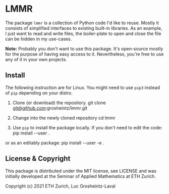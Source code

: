 # LMMR
The package `lmmr` is a collection of Python code I'd like to reuse. Mostly it
consists of simplified interfaces to existing built-in libraries. As an
example, I just want to read and write files, the boiler-plate to open and
close the file can be hidden in my use-cases.

**Note:** Probably you don't want to use this package. It's open-source mostly
for the purpose of having easy access to it. Nevertheless, you're free to use
any of it in your own projects.

## Install
The following instruction are for Linux. You might need to use `pip3` instead of
`pip` depending on your distro.

  1. Clone (or download) the repository.
     git clone git@github.com:grosheintz/lmmr.git

  2. Change into the newly cloned repository
     cd lmmr

  3. Use `pip` to install the package locally. If you don't need to edit
  the code:
     pip install --user .

  or as an editably package:
     pip install --user -e .


## License & Copyright
This package is distributed under the MIT license, see LICENSE and was
initially developed at the Seminar of Applied Mathematics at ETH Zurich.

Copyright (c) 2021 ETH Zurich, Luc Grosheintz-Laval
